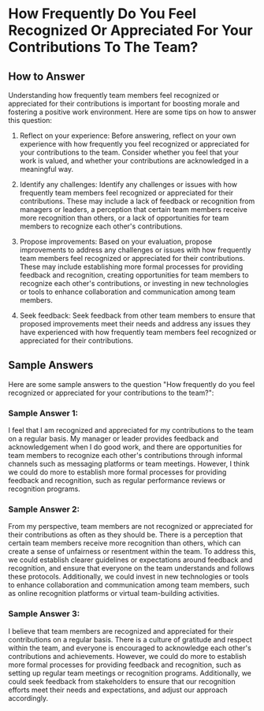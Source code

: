 How Frequently Do You Feel Recognized Or Appreciated For Your Contributions To The Team?
===============================================================================================================

How to Answer
-------------

Understanding how frequently team members feel recognized or appreciated for their contributions is important for boosting morale and fostering a positive work environment. Here are some tips on how to answer this question:

1. Reflect on your experience: Before answering, reflect on your own experience with how frequently you feel recognized or appreciated for your contributions to the team. Consider whether you feel that your work is valued, and whether your contributions are acknowledged in a meaningful way.

2. Identify any challenges: Identify any challenges or issues with how frequently team members feel recognized or appreciated for their contributions. These may include a lack of feedback or recognition from managers or leaders, a perception that certain team members receive more recognition than others, or a lack of opportunities for team members to recognize each other's contributions.

3. Propose improvements: Based on your evaluation, propose improvements to address any challenges or issues with how frequently team members feel recognized or appreciated for their contributions. These may include establishing more formal processes for providing feedback and recognition, creating opportunities for team members to recognize each other's contributions, or investing in new technologies or tools to enhance collaboration and communication among team members.

4. Seek feedback: Seek feedback from other team members to ensure that proposed improvements meet their needs and address any issues they have experienced with how frequently team members feel recognized or appreciated for their contributions.

Sample Answers
--------------

Here are some sample answers to the question "How frequently do you feel recognized or appreciated for your contributions to the team?":

### Sample Answer 1:

I feel that I am recognized and appreciated for my contributions to the team on a regular basis. My manager or leader provides feedback and acknowledgement when I do good work, and there are opportunities for team members to recognize each other's contributions through informal channels such as messaging platforms or team meetings. However, I think we could do more to establish more formal processes for providing feedback and recognition, such as regular performance reviews or recognition programs.

### Sample Answer 2:

From my perspective, team members are not recognized or appreciated for their contributions as often as they should be. There is a perception that certain team members receive more recognition than others, which can create a sense of unfairness or resentment within the team. To address this, we could establish clearer guidelines or expectations around feedback and recognition, and ensure that everyone on the team understands and follows these protocols. Additionally, we could invest in new technologies or tools to enhance collaboration and communication among team members, such as online recognition platforms or virtual team-building activities.

### Sample Answer 3:

I believe that team members are recognized and appreciated for their contributions on a regular basis. There is a culture of gratitude and respect within the team, and everyone is encouraged to acknowledge each other's contributions and achievements. However, we could do more to establish more formal processes for providing feedback and recognition, such as setting up regular team meetings or recognition programs. Additionally, we could seek feedback from stakeholders to ensure that our recognition efforts meet their needs and expectations, and adjust our approach accordingly.

